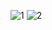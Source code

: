 ![1](https://github.com/dontoong/gs25/assets/106039761/ed2d9fa1-5aea-4425-b467-cf8adc8a932e)
![2](https://github.com/dontoong/gs25/assets/106039761/dea7d223-9e2b-4009-8628-ae09c6d72ac3)

